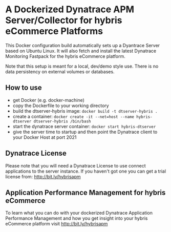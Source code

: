 # A Dockerized Dynatrace APM Server/Collector for hybris eCommerce Platforms
This Docker configuration build automatically sets up a Dyantrace Server based on Ubuntu Linux. It will also fetch and install the latest Dynatrace Monitoring Fastpack for the hybris eCommerce platform.

Note that this setup is meant for a local, dev/demo style use. There is no data persistency on external volumes or databases.

## How to use
* get Docker (e.g. docker-machine)
* copy the Dockerfile to your working directory 
* build the dtserver-hybris image: `docker build -t dtserver-hybris .`
* create a container: `docker create -it --net=host --name hybris-dtserver dtserver-hybris /bin/bash`
* start the dynatrace server container: `docker start hybris-dtserver`
* give the server time to startup and then point the Dynatrace client to your Docker Host at port 2021

## Dynatrace License
Please note that you will need a Dynatrace License to use connect applications to the server instance.
If you haven't got one you can get a trial license from:
http://bit.ly/hybrisapm

## Application Performance Management for hybris eCommerce
To learn what you can do with your dockerized Dynatrace Application Performance Management and how you get insight into your hybris eCommerce platform visit http://bit.ly/hybrisapm
